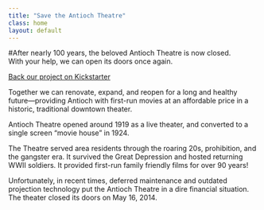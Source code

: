 ```yaml
---
title: "Save the Antioch Theatre"
class: home
layout: default
---
```


#After nearly 100 years, the beloved Antioch Theatre is now closed.<br>With your help, we can open its doors once again.

<a href="http://kickstarter.com" class="cta-button">Back our project on Kickstarter</a>

Together we can renovate, expand, and reopen for a long and healthy future&mdash;providing Antioch with first-run movies at an affordable price in a historic, traditional downtown theater.




Antioch Theatre opened around 1919
as a live theater, and converted to a single screen “movie house” in 1924.



The Theatre served area residents
through the roaring 20s, prohibition,
and the gangster era. It survived the Great Depression and hosted returning WWII soldiers. It provided first-run family
friendly films for over 90 years!

Unfortunately, in recent times, deferred
maintenance and outdated projection
technology put the Antioch Theatre
in a dire financial situation. The theater closed its doors on May 16, 2014.
